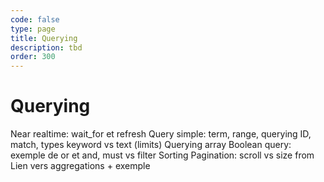 ```yaml
---
code: false
type: page
title: Querying
description: tbd
order: 300
---
```


# Querying


Near realtime: wait_for et refresh
Query simple: term, range, querying ID, match,  types keyword vs text (limits)
Querying array
Boolean query: exemple de or et and, must vs filter
Sorting
Pagination: scroll vs size from
Lien vers aggregations + exemple
